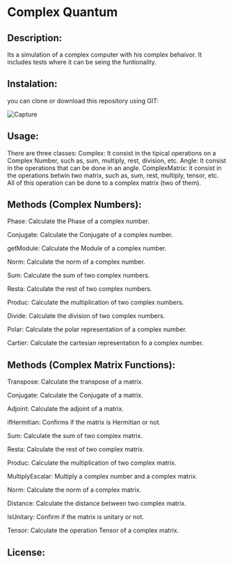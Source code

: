 # Complex Quantum

## Description:
   Its a simulation of a complex computer with his complex behaivor. It includes tests where it can be seing the funtionality.

## Instalation:
   you can clone or download this repository using GIT:
   
   ![Capture](https://user-images.githubusercontent.com/53835484/64199947-174b6280-ce51-11e9-83ec-5fb7ce18778e.PNG)
  
## Usage:
   There are three classes:
   Complex: It consist in the tipical operations on a Complex Number, such as, sum, multiply, rest, division, etc.
   Angle: It consist in the operations that can be done in an angle.
   ComplexMatrix: it consist in the operations betwin two matrix, such as, sum, rest, multiply, tensor, etc. All of this operation can 
   be done to a complex matrix (two of them).
   
## Methods (Complex Numbers):
   Phase:
   Calculate the Phase of a complex number.
   
   Conjugate:
   Calculate the Conjugate of a complex number.
   
   getModule:
   Calculate the Module of a complex number.
   
   Norm:
   Calculate the norm of a complex number.
   
   Sum:
   Calculate the sum of two complex numbers.
   
   Resta:
   Calculate the rest of two complex numbers.
   
   Produc:
   Calculate the multiplication of two complex numbers.
   
   Divide:
   Calculate the division of two complex numbers.
   
   Polar:
   Calculate the polar representation of a complex number.
   
   Cartier:
   Calculate the cartesian representation fo a complex number.
   
  
## Methods (Complex Matrix Functions):
   Transpose:
   Calculate the transpose of a matrix.
   
   Conjugate:
   Calculate the Conjugate of a matrix.
   
   Adjoint:
   Calculate the adjoint of a matrix.
   
   ifHermitian:
   Confirms if the matrix is Hermitian or not.
   
   Sum:
   Calculate the sum of two complex matrix.
   
   Resta:
   Calculate the rest of two complex matrix.
   
   Produc:
   Calculate the multiplication of two complex matrix.
   
   MultiplyEscalar:
   Multiply a complex number and a complex matrix.
   
   Norm:
   Calculate the norm of a complex matrix.
   
   Distance:
   Calculate the distance between two complex matrix.
   
   IsUnitary:
   Confirm if the matrix is unitary or not.
   
   Tensor:
   Calculate the operation Tensor of a complex matrix.
   
   
   
   
## License:
   
   
